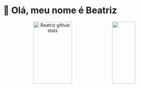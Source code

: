 <h1>👋 Olá, meu nome é Beatriz</h1>

<div align="center">
  <img width="49%" height="195px" src="https://github-readme-stats.vercel.app/api?username=Beatriz02020&show_icons=true&title_color=ff627f&text_color=fffefe&icon_color=ff627f&bg_color=282a36&locale=pt-br&hide_border=true" alt="Beatriz github stats"> 
  <img width="38%" height="195px" src="https://github-readme-stats.vercel.app/api/top-langs/?username=Beatriz02020&layout=compact&title_color=ff627f&text_color=fffefe&icon_color=ff627f&bg_color=282a36&locale=pt-br&hide_border=true">
</div>
